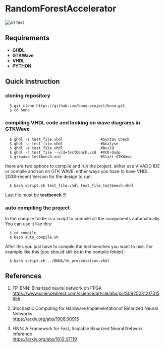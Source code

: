 # RandomForestAccelerator

![alt text](https://www.nvidia.com/content/dam/en-zz/Solutions/glossary/data-science/random-forest/img-3.png)

## Requirements
* **GHDL**
* **GTKWave**
* **VHDL**
* **PYTHON**

## Quick Instruction

### cloning repository

      $ git clone https://github.com/bnna-project/bnna.git  
      $ cd bnna  

### compiling VHDL code and looking on wave diagrams in GTKWave

      $ ghdl -s test_file.vhdl                 #Syntax Check  
      $ ghdl -a test_file.vhdl                 #Analyse  
      $ ghdl -e test_file.vhdl                 #Build   
      $ ghdl -r test_file --vcd=testbench.vcd  #VCD-Dump  
      $ gtkwave testbench.vcd                  #Start GTKWave  

there are two options to compile and run the project. either use VIVADO IDE or compile and run on GTK WAVE. either ways you have to have
VHDL 2008-recent Version for the design to run.
  
      $ bash script.sh test_file.vhdl test_file_testbench.vhdl  
 
Last file must be **testbench** !!! 

### auto compiling the project
In the compile folder is a script to compile all the components automatically. You can use it like this:

      $ cd compile
      $ bash auto_compile.sh

After this you just have to compile the test benches you want to use. For example like this (you should still be in the compile folder):

      $ bash script.sh ../BNNA/tb_presentation.vhdl

## References

1. FP-BNN:  Binarized  neural  network  on  FPGA  
  https://www.sciencedirect.com/science/article/abs/pii/S0925231217315655

2. Stochastic Computing for Hardware Implementationof Binarized Neural Networks  
  https://arxiv.org/abs/1906.00915

3. FINN: A Framework for Fast, Scalable Binarized Neural Network Inference  
  https://arxiv.org/abs/1612.07119
